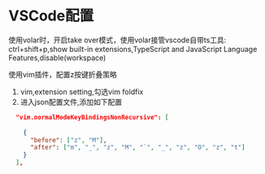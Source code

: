 # VSCode配置

使用volar时，开启take over模式，使用volar接管vscode自带ts工具:  
ctrl+shift+p,show built-in extensions,TypeScript and JavaScript Language Features,disable(workspace)


使用vim插件，配置z按键折叠策略  
1. vim,extension setting,勾选vim foldfix
2. 进入json配置文件,添加如下配置
```json
  "vim.normalModeKeyBindingsNonRecursive": [
  
    {
      "before": ["z", "M"],
      "after": ["m", "_", "z", "M", "`", "_", "z", "O", "z", "t"]
    }
  ],
 
```